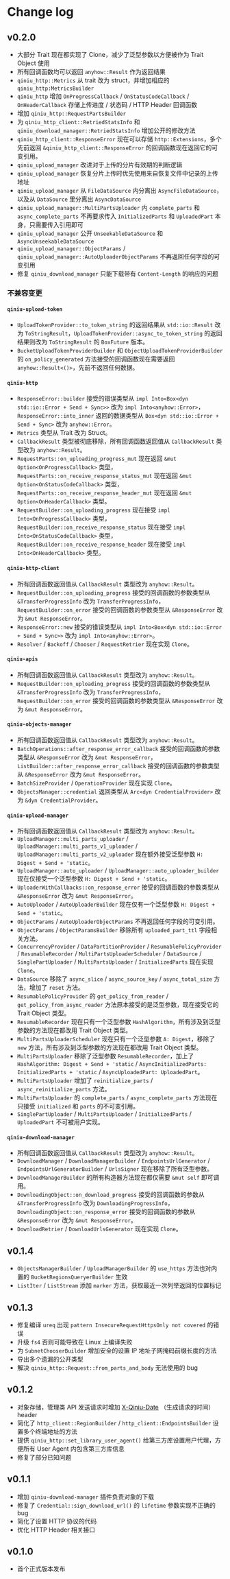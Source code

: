 # Change log

## v0.2.0

- 大部分 Trait 现在都实现了 Clone，减少了泛型参数以方便被作为 Trait Object 使用
- 所有回调函数均可以返回 `anyhow::Result` 作为返回结果
- `qiniu_http::Metrics` 从 trait 改为 struct，并增加相应的 `qiniu_http:MetricsBuilder`
- `qiniu_http` 增加 `OnProgressCallback` / `OnStatusCodeCallback` / `OnHeaderCallback` 存储上传进度 / 状态码 / HTTP Header 回调函数
- 增加 `qiniu_http::RequestPartsBuilder`
- 为 `qiniu_http_client::RetriedStatsInfo` 和 `qiniu_download_manager::RetriedStatsInfo` 增加公开的修改方法
- `qiniu_http_client::ResponseError` 现在可以存储 `http::Extensions`，多个先前返回 `&qiniu_http_client::ResponseError` 的回调函数现在返回它的可变引用。
- `qiniu_upload_manager` 改进对于上传的分片有效期的判断逻辑
- `qiniu_upload_manager` 恢复分片上传时优先使用来自恢复文件中记录的上传地址
- `qiniu_upload_manager` 从 `FileDataSource` 内分离出 `AsyncFileDataSource`，以及从 `DataSource` 里分离出 `AsyncDataSource`
- `qiniu_upload_manager::MultiPartsUploader` 内 `complete_parts` 和 `async_complete_parts` 不再要求传入 `InitializedParts` 和 `UploadedPart` 本身，只需要传入引用即可
- `qiniu_upload_manager` 公开 `UnseekableDataSource` 和 `AsyncUnseekableDataSource`
- `qiniu_upload_manager::ObjectParams` / `qiniu_upload_manager::AutoUploaderObjectParams` 不再返回任何字段的可变引用
- 修复 `qiniu_download_manager` 只能下载带有 `Content-Length` 的响应的问题

### 不兼容变更

#### `qiniu-upload-token`

- `UploadTokenProvider::to_token_string` 的返回结果从 `std::io::Result` 改为 `ToStringResult`，`UploadTokenProvider::async_to_token_string` 的返回结果则改为 `ToStringResult` 的 `BoxFuture` 版本。
- `BucketUploadTokenProviderBuilder` 和 `ObjectUploadTokenProviderBuilder` 的 `on_policy_generated` 方法接受的回调函数现在需要返回 `anyhow::Result<()>`，先前不返回任何数据。

#### `qiniu-http`

- `ResponseError::builder` 接受的错误类型从 `impl Into<Box<dyn std::io::Error + Send + Sync>>` 改为 `impl Into<anyhow::Error>`，`ResponseError::into_inner` 返回的数据类型从 `Box<dyn std::io::Error + Send + Sync>` 改为 `anyhow::Error`。
- `Metrics` 类型从 Trait 改为 Struct。
- `CallbackResult` 类型被彻底移除，所有回调函数返回值从 `CallbackResult` 类型改为 `anyhow::Result`。
- `RequestParts::on_uploading_progress_mut` 现在返回 `&mut Option<OnProgressCallback>` 类型，`RequestParts::on_receive_response_status_mut` 现在返回 `&mut Option<OnStatusCodeCallback>` 类型，`RequestParts::on_receive_response_header_mut` 现在返回 `&mut Option<OnHeaderCallback>` 类型。
- `RequestBuilder::on_uploading_progress` 现在接受 `impl Into<OnProgressCallback>` 类型，`RequestBuilder::on_receive_response_status` 现在接受 `impl Into<OnStatusCodeCallback>` 类型，`RequestBuilder::on_receive_response_header` 现在接受 `impl Into<OnHeaderCallback>` 类型。

#### `qiniu-http-client`

- 所有回调函数返回值从 `CallbackResult` 类型改为 `anyhow::Result`。
- `RequestBuilder::on_uploading_progress` 接受的回调函数的参数类型从 `&TransferProgressInfo` 改为 `TransferProgressInfo`，`RequestBuilder::on_error` 接受的回调函数的参数类型从 `&ResponseError` 改为 `&mut ResponseError`。
- `ResponseError::new` 接受的错误类型从 `impl Into<Box<dyn std::io::Error + Send + Sync>>` 改为 `impl Into<anyhow::Error>`。
- `Resolver` / `Backoff` / `Chooser` / `RequestRetrier` 现在实现 `Clone`。

#### `qiniu-apis`

- 所有回调函数返回值从 `CallbackResult` 类型改为 `anyhow::Result`。
- `RequestBuilder::on_uploading_progress` 接受的回调函数的参数类型从 `&TransferProgressInfo` 改为 `TransferProgressInfo`，`RequestBuilder::on_error` 接受的回调函数的参数类型从 `&ResponseError` 改为 `&mut ResponseError`。

#### `qiniu-objects-manager`

- 所有回调函数返回值从 `CallbackResult` 类型改为 `anyhow::Result`。
- `BatchOperations::after_response_error_callback` 接受的回调函数的参数类型从 `&ResponseError` 改为 `&mut ResponseError`，`ListBuilder::after_response_error_callback` 接受的回调函数的参数类型从 `&ResponseError` 改为 `&mut ResponseError`。
- `BatchSizeProvider` / `OperationProvider` 现在实现 `Clone`。
- `ObjectsManager::credential` 返回类型从 `Arc<dyn CredentialProvider>` 改为 `&dyn CredentialProvider`。

#### `qiniu-upload-manager`

- 所有回调函数返回值从 `CallbackResult` 类型改为 `anyhow::Result`。
- `UploadManager::multi_parts_uploader` / `UploadManager::multi_parts_v1_uploader` / `UploadManager::multi_parts_v2_uploader` 现在额外接受泛型参数 `H: Digest + Send + 'static`。
- `UploadManager::auto_uploader` / `UploadManager::auto_uploader_builder` 现在仅接受一个泛型参数 `H: Digest + Send + 'static`。
- `UploaderWithCallbacks::on_response_error` 接受的回调函数的参数类型从 `&ResponseError` 改为 `&mut ResponseError`。
- `AutoUploader` / `AutoUploaderBuilder` 现在仅有一个泛型参数 `H: Digest + Send + 'static`。
- `ObjectParams` / `AutoUploaderObjectParams` 不再返回任何字段的可变引用。
- `ObjectParams` / `ObjectParamsBuilder` 移除所有 `uploaded_part_ttl` 字段相关方法。
- `ConcurrencyProvider` / `DataPartitionProvider` / `ResumablePolicyProvider` / `ResumableRecorder` / `MultiPartsUploaderScheduler` / `DataSource` / `SinglePartUploader` / `MultiPartsUploader` / `InitializedParts` 现在实现 `Clone`。
- `DataSource` 移除了 `async_slice` / `async_source_key` / `async_total_size` 方法，增加了 `reset` 方法。
- `ResumablePolicyProvider` 的 `get_policy_from_reader` / `get_policy_from_async_reader` 方法原本接受的是泛型参数，现在接受它的 Trait Object 类型。
- `ResumableRecorder` 现在只有一个泛型参数 `HashAlgorithm`，所有涉及到泛型参数的方法现在都改用 Trait Object 类型。
- `MultiPartsUploaderScheduler` 现在只有一个泛型参数 `A: Digest`，移除了 `new` 方法，所有涉及到泛型参数的方法现在都改用 Trait Object 类型。
- `MultiPartsUploader` 移除了泛型参数 `ResumableRecorder`，加上了 `HashAlgorithm: Digest + Send + 'static` / `AsyncInitializedParts: InitializedParts + 'static` / `AsyncUploadedPart: UploadedPart`。
- `MultiPartsUploader` 增加了 `reinitialize_parts` / `async_reinitialize_parts` 方法。
- `MultiPartsUploader` 的 `complete_parts` / `async_complete_parts` 方法现在只接受 `initialized` 和 `parts` 的不可变引用。
- `SinglePartUploader` / `MultiPartsUploader` / `InitializedParts` / `UploadedPart` 不可被用户实现。

#### `qiniu-download-manager`

- 所有回调函数返回值从 `CallbackResult` 类型改为 `anyhow::Result`。
- `DownloadManager` / `DownloadManagerBuilder` / `EndpointsUrlGenerator` / `EndpointsUrlGeneratorBuilder` / `UrlsSigner` 现在移除了所有泛型参数。
- `DownloadManagerBuilder` 的所有构造器方法现在都仅需要 `&mut self` 即可调用。
- `DownloadingObject::on_download_progress` 接受的回调函数的参数从 `&TransferProgressInfo` 改为 `DownloadingProgressInfo`，`DownloadingObject::on_response_error` 接受的回调函数的参数从 `&ResponseError` 改为 `&mut ResponseError`。
- `DownloadRetrier` / `DownloadUrlsGenerator` 现在实现 `Clone`。

## v0.1.4

- `ObjectsManagerBuilder` / `UploadManagerBuilder` 的 `use_https` 方法也对内置的 `BucketRegionsQueryerBuilder` 生效
- `ListIter` / `ListStream` 添加 `marker` 方法，获取最近一次列举返回的位置标记

## v0.1.3

- 修复编译 `ureq` 出现 `pattern InsecureRequestHttpsOnly not covered` 的错误
- 升级 `fs4` 否则可能导致在 Linux 上编译失败
- 为 `SubnetChooserBuilder` 增加安全的设置 IP 地址子网掩码前缀长度的方法
- 导出多个遗漏的公开类型
- 解决 `qiniu_http::Request::from_parts_and_body` 无法使用的 bug

## v0.1.2
- 对象存储，管理类 API 发送请求时增加 [X-Qiniu-Date](https://developer.qiniu.com/kodo/3924/common-request-headers) （生成请求的时间） header
- 简化了 `http_client::RegionBuilder` / `http_client::EndpointsBuilder` 设置多个终端地址的方法
- 提供 `qiniu_http::set_library_user_agent()` 给第三方库设置用户代理，方便所有 User Agent 内包含第三方库信息
- 修复了部分已知问题

## v0.1.1

- 增加 `qiniu-download-manager` 插件负责对象的下载
- 修复了 `Credential::sign_download_url()` 的 `lifetime` 参数实现不正确的 bug
- 简化了设置 HTTP 协议的代码
- 优化 HTTP Header 相关接口

## v0.1.0

- 首个正式版本发布

